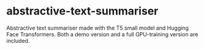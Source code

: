 # abstractive-text-summariser
Abstractive text summariser made with the T5 small model and Hugging Face Transformers. Both a demo version and a full GPU-training version are included.
